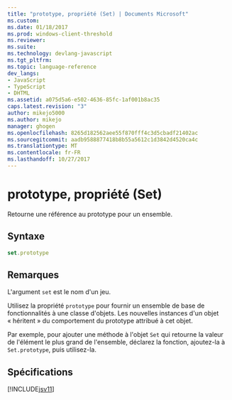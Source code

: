```yaml
---
title: "prototype, propriété (Set) | Documents Microsoft"
ms.custom: 
ms.date: 01/18/2017
ms.prod: windows-client-threshold
ms.reviewer: 
ms.suite: 
ms.technology: devlang-javascript
ms.tgt_pltfrm: 
ms.topic: language-reference
dev_langs:
- JavaScript
- TypeScript
- DHTML
ms.assetid: a075d5a6-e502-4636-85fc-1af001b8ac35
caps.latest.revision: "3"
author: mikejo5000
ms.author: mikejo
manager: ghogen
ms.openlocfilehash: 8265d182562aee55f870fff4c3d5cbadf21402ac
ms.sourcegitcommit: aadb9588877418b8b55a5612c1d3842d4520ca4c
ms.translationtype: MT
ms.contentlocale: fr-FR
ms.lasthandoff: 10/27/2017
---
```

# <a name="prototype-property-set"></a>prototype, propriété (Set)
Retourne une référence au prototype pour un ensemble.  
  
## <a name="syntax"></a>Syntaxe  
  
```JavaScript  
set.prototype  
```  
  
## <a name="remarks"></a>Remarques  
 L'argument `set` est le nom d'un jeu.  
  
 Utilisez la propriété `prototype` pour fournir un ensemble de base de fonctionnalités à une classe d'objets. Les nouvelles instances d'un objet « héritent » du comportement du prototype attribué à cet objet.  
  
 Par exemple, pour ajouter une méthode à l'objet `Set` qui retourne la valeur de l'élément le plus grand de l'ensemble, déclarez la fonction, ajoutez-la à `Set.prototype`, puis utilisez-la.  
  
## <a name="requirements"></a>Spécifications  
 [!INCLUDE[jsv11](../../javascript/reference/includes/jsv11-md.md)]